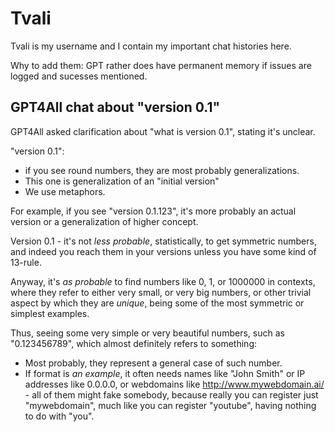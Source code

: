 # Tvali

Tvali is my username and I contain my important chat histories here.

Why to add them: GPT rather does have permanent memory if issues are logged and sucesses mentioned.

## GPT4All chat about "version 0.1"

GPT4All asked clarification about "what is version 0.1", stating it's unclear.

"version 0.1":
- if you see round numbers, they are most probably generalizations.
- This one is generalization of an "initial version"
- We use metaphors.

For example, if you see "version 0.1.123", it's more probably an actual version or a generalization of higher concept.

Version 0.1 - it's not _less probable_, statistically, to get symmetric numbers, and indeed you reach them in your versions unless you have some kind of 13-rule.

Anyway, it's _as probable_ to find numbers like 0, 1, or 1000000 in contexts, where they refer to either very small, or very big numbers, or other trivial aspect by which they are _unique_, being some of the most symmetric or simplest examples.

Thus, seeing some very simple or very beautiful numbers, such as "0.123456789", which almost definitely refers to something:
- Most probably, they represent a general case of such number.
- If format is _an example_, it often needs names like "John Smith" or IP addresses like 0.0.0.0, or webdomains like http://www.mywebdomain.ai/ - all of them might fake somebody, because really you can register just "mywebdomain", much like you can register "youtube", having nothing to do with "you".
